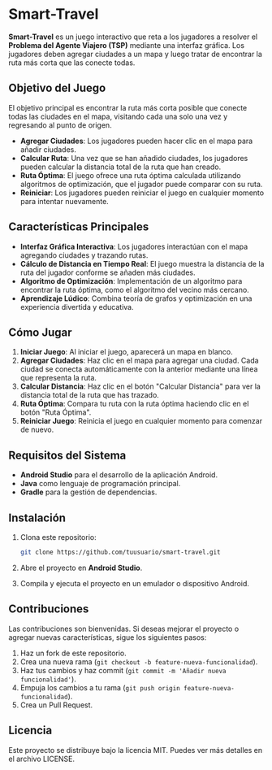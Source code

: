 # Smart-Travel

**Smart-Travel** es un juego interactivo que reta a los jugadores a resolver el **Problema del Agente Viajero (TSP)** mediante una interfaz gráfica. Los jugadores deben agregar ciudades a un mapa y luego tratar de encontrar la ruta más corta que las conecte todas.

## Objetivo del Juego

El objetivo principal es encontrar la ruta más corta posible que conecte todas las ciudades en el mapa, visitando cada una solo una vez y regresando al punto de origen.

- **Agregar Ciudades**: Los jugadores pueden hacer clic en el mapa para añadir ciudades.
- **Calcular Ruta**: Una vez que se han añadido ciudades, los jugadores pueden calcular la distancia total de la ruta que han creado.
- **Ruta Óptima**: El juego ofrece una ruta óptima calculada utilizando algoritmos de optimización, que el jugador puede comparar con su ruta.
- **Reiniciar**: Los jugadores pueden reiniciar el juego en cualquier momento para intentar nuevamente.

## Características Principales

- **Interfaz Gráfica Interactiva**: Los jugadores interactúan con el mapa agregando ciudades y trazando rutas.
- **Cálculo de Distancia en Tiempo Real**: El juego muestra la distancia de la ruta del jugador conforme se añaden más ciudades.
- **Algoritmo de Optimización**: Implementación de un algoritmo para encontrar la ruta óptima, como el algoritmo del vecino más cercano.
- **Aprendizaje Lúdico**: Combina teoría de grafos y optimización en una experiencia divertida y educativa.

## Cómo Jugar

1. **Iniciar Juego**: Al iniciar el juego, aparecerá un mapa en blanco.
2. **Agregar Ciudades**: Haz clic en el mapa para agregar una ciudad. Cada ciudad se conecta automáticamente con la anterior mediante una línea que representa la ruta.
3. **Calcular Distancia**: Haz clic en el botón "Calcular Distancia" para ver la distancia total de la ruta que has trazado.
4. **Ruta Óptima**: Compara tu ruta con la ruta óptima haciendo clic en el botón "Ruta Óptima".
5. **Reiniciar Juego**: Reinicia el juego en cualquier momento para comenzar de nuevo.

## Requisitos del Sistema

- **Android Studio** para el desarrollo de la aplicación Android.
- **Java** como lenguaje de programación principal.
- **Gradle** para la gestión de dependencias.

## Instalación

1. Clona este repositorio:
    ```bash
    git clone https://github.com/tuusuario/smart-travel.git
    ```

2. Abre el proyecto en **Android Studio**.

3. Compila y ejecuta el proyecto en un emulador o dispositivo Android.

## Contribuciones

Las contribuciones son bienvenidas. Si deseas mejorar el proyecto o agregar nuevas características, sigue los siguientes pasos:

1. Haz un fork de este repositorio.
2. Crea una nueva rama (`git checkout -b feature-nueva-funcionalidad`).
3. Haz tus cambios y haz commit (`git commit -m 'Añadir nueva funcionalidad'`).
4. Empuja los cambios a tu rama (`git push origin feature-nueva-funcionalidad`).
5. Crea un Pull Request.

## Licencia

Este proyecto se distribuye bajo la licencia MIT. Puedes ver más detalles en el archivo LICENSE.
